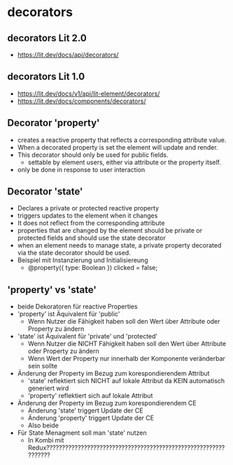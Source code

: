 # decorators

## decorators Lit 2.0
- https://lit.dev/docs/api/decorators/

## decorators Lit 1.0
- https://lit.dev/docs/v1/api/lit-element/decorators/
- https://lit.dev/docs/components/decorators/


## Decorator 'property'
- creates a reactive property that reflects a corresponding attribute value. 
- When a decorated property is set the element will update and render. 
- This decorator should only be used for public fields. 
  - settable by element users, either via attribute or the property itself.
- only be done in response to user interaction

## Decorator 'state' 
- Declares a private or protected reactive property 
- triggers updates to the element when it changes
- It does not reflect from the corresponding attribute
- properties that are changed by the element should be private or protected fields 
  and should use the state decorator
- when an element needs to manage state, 
  a private property decorated via the state decorator should be used. 
- Beispiel mit Instanzierung und Initialisiereung
  - @property({ type: Boolean }) clicked = false;

## 'property' vs 'state'
- beide Dekoratoren für reactive Properties
- 'property' ist Äquivalent für 'public'  
  - Wenn Nutzer die Fähigkeit haben soll den Wert über Attribute oder Property zu ändern 
- 'state' ist Äquivalent für 'private' und 'protected' 
  - Wenn Nutzer die NICHT Fähigkeit haben soll den Wert über Attribute oder Property zu ändern 
  - Wenn Wert der Property nur innerhalb der Komponente veränderbar sein sollte
- Änderung der Property im Bezug zum korespondierendem Attribut
  - 'state' reflektiert sich NICHT auf lokale Attribut da KEIN automatisch generiert wird 
  - 'property' reflektiert sich auf lokale Attribut 
- Änderung der Property im Bezug zum korespondierendem CE
  - Änderung 'state' triggert Update der CE   
  - Änderung 'property' triggert Update der CE 
  - Also beide 
- Für State Menagment soll man 'state' nutzen
  - In Kombi mit Redux????????????????????????????????????????????????????????????????